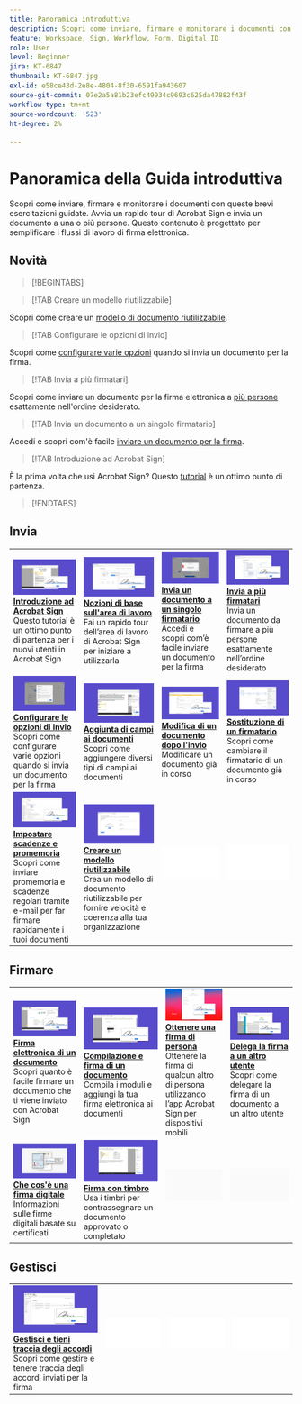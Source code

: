 ```yaml
---
title: Panoramica introduttiva
description: Scopri come inviare, firmare e monitorare i documenti con queste brevi esercitazioni guidate
feature: Workspace, Sign, Workflow, Form, Digital ID
role: User
level: Beginner
jira: KT-6847
thumbnail: KT-6847.jpg
exl-id: e58ce43d-2e8e-4804-8f30-6591fa943607
source-git-commit: 07e2a5a81b23efc49934c9693c625da47882f43f
workflow-type: tm+mt
source-wordcount: '523'
ht-degree: 2%

---
```


# Panoramica della Guida introduttiva

Scopri come inviare, firmare e monitorare i documenti con queste brevi esercitazioni guidate. Avvia un rapido tour di Acrobat Sign e invia un documento a una o più persone. Questo contenuto è progettato per semplificare i flussi di lavoro di firma elettronica.

## Novità

>[!BEGINTABS]

>[!TAB Creare un modello riutilizzabile]

Scopri come creare un [modello di documento riutilizzabile](../sign-advanced-users/create-a-template.md).

>[!TAB Configurare le opzioni di invio]

Scopri come [configurare varie opzioni](sending-options.md) quando si invia un documento per la firma.

>[!TAB Invia a più firmatari]

Scopri come inviare un documento per la firma elettronica a [più persone](send-to-multiple-recipients.md) esattamente nell&#39;ordine desiderato.

>[!TAB Invia un documento a un singolo firmatario]

Accedi e scopri com&#39;è facile [inviare un documento per la firma](send-to-single-recipient.md).

>[!TAB Introduzione ad Acrobat Sign]

È la prima volta che usi Acrobat Sign? Questo [tutorial](new-sender.md) è un ottimo punto di partenza.

>[!ENDTABS]

## Invia

<table style="table-layout:fixed">
<tr>
  <td>
    <a href="new-sender.md">
      <img alt="Guida introduttiva ad Acrobat Sign" src="../assets/gettingstartednew.png" />
    </a>
    <div>
    <a href="new-sender.md"><strong>Introduzione ad Acrobat Sign</strong></a>
    </div>
    Questo tutorial è un ottimo punto di partenza per i nuovi utenti in Acrobat Sign
    <br>
  </td>
 <td>
    <a href="quick-tour.md">
      <img alt="Nozioni di base sull’area di lavoro" src="../assets/workspace.png" />
    </a>
    <div>
    <a href="quick-tour.md"><strong>Nozioni di base sull'area di lavoro</strong></a>
    </div>
    Fai un rapido tour dell’area di lavoro di Acrobat Sign per iniziare a utilizzarla
    <br>
  </td>
  <td>
    <a href="send-to-single-recipient.md">
      <img alt="Inviare un documento a un singolo firmatario" src="../assets/send-single-recipient.png" />
    </a>
    <div>
    <a href="send-to-single-recipient.md"><strong>Invia un documento a un singolo firmatario</strong></a>
    </div>
    Accedi e scopri com’è facile inviare un documento per la firma
    <br>
  </td>
  <td>
    <a href="send-to-multiple-recipients.md">
      <img alt="Invia a più firmatari" src="../assets/send-to-multiple-recipient.png" />
    </a>
    <div>
    <a href="send-to-multiple-recipients.md"><strong>Invia a più firmatari</strong></a>
    </div>
    Invia un documento da firmare a più persone esattamente nell’ordine desiderato
    <br>
  </td>
</tr>
<tr>
  <td>
    <a href="sending-options.md">
      <img alt="Configurare le opzioni di invio" src="../assets/configure.png" />
    </a>
    <div>
    <a href="sending-options.md"><strong>Configurare le opzioni di invio</strong></a>
    </div>
    Scopri come configurare varie opzioni quando si invia un documento per la firma
    <br>
  </td>
  <td>
    <a href="adding-fields.md">
      <img alt="Aggiunta di campi ai documenti" src="../assets/adding-fields.png" />
    </a>
    <div>
    <a href="adding-fields.md"><strong>Aggiunta di campi ai documenti</strong></a>
    </div>
    Scopri come aggiungere diversi tipi di campi ai documenti
    <br>
  </td>
  <td>
    <a href="modify-in-flight.md">
      <img alt="Modifica di un documento dopo l’invio" src="../assets/modify.png" />
    </a>
    <div>
    <a href="modify-in-flight.md"><strong>Modifica di un documento dopo l'invio</strong></a>
    </div>
    Modificare un documento già in corso
    <br>
  </td>
  <td>
    <a href="replace-signer.md">
      <img alt="Sostituzione di un firmatario" src="../assets/replace.png" />
    </a>
    <div>
    <a href="replace-signer.md"><strong>Sostituzione di un firmatario</strong></a>
    </div>
    Scopri come cambiare il firmatario di un documento già in corso
     <br>
  </td>
</tr>
<tr>
  <td>
      <a href="set-deadlines-reminders.md">
        <img alt="Impostare scadenze e promemoria" src="../assets/deadlines-reminders.png" />
      </a>
      <div>
      <a href="set-deadlines-reminders.md"><strong>Impostare scadenze e promemoria</strong></a>
      </div>
      Scopri come inviare promemoria e scadenze regolari tramite e-mail per far firmare rapidamente i tuoi documenti
      <br>
    </td> 
  <td>
    <a href="../sign-advanced-users/create-a-template.md">
      <img alt="Creare un modello da riutilizzare" src="../assets/create-template.png" />
    </a>
    <div>
    <a href="../sign-advanced-users/create-a-template.md"><strong>Creare un modello riutilizzabile</strong></a>
    </div>
    Crea un modello di documento riutilizzabile per fornire velocità e coerenza alla tua organizzazione
    <br>
  </td>
    <td>
      <img alt="Spaziatore" src="../assets/Whitespacer.png" />
      <div>
      <br>
    </td>
    <td>
      <img alt="Spaziatore" src="../assets/Whitespacer.png" />
      <div>
      <br>
    </td>
</tr>
</table>

## Firmare

<table style="table-layout:fixed">
<tr>
  <td>
    <a href="electronically-sign-a-document.md">
      <img alt="Firma elettronica di un documento" src="../assets/sign-electronically.png" />
    </a>
    <div>
    <a href="electronically-sign-a-document.md"><strong>Firma elettronica di un documento</strong></a>
    </div>
    Scopri quanto è facile firmare un documento che ti viene inviato con Acrobat Sign
    <br>
  </td>
  <td>
    <a href="fill-and-sign.md">
      <img alt="Compilazione e firma di un documento" src="../assets/fill-and-sign.png" />
    </a>
    <div>
    <a href="fill-and-sign.md"><strong>Compilazione e firma di un documento</strong></a>
    </div>
    Compila i moduli e aggiungi la tua firma elettronica ai documenti
    <br>
  </td>
  <td>
    <a href="sign-in-person.md">
      <img alt="Ottenere una firma di persona" src="../assets/inperson.png" />
    </a>
    <div>
    <a href="sign-in-person.md"><strong>Ottenere una firma di persona</strong></a>
    </div>
    Ottenere la firma di qualcun altro di persona utilizzando l’app Acrobat Sign per dispositivi mobili
    <br>
  </td>
  <td>
    <a href="delegate-signing.md">
      <img alt="Delega la firma a un altro utente" src="../assets/delegate-signing.png" />
    </a>
    <div>
    <a href="delegate-signing.md"><strong>Delega la firma a un altro utente</strong></a>
    </div>
    Scopri come delegare la firma di un documento a un altro utente
    <br>
  </td>
</tr>
<tr>
  <td>
    <a href="sign-with-a-digital-signature.md">
      <img alt="Che cos’è una firma digitale" src="../assets/digital-signature.png" />
    </a>
    <div>
    <a href="sign-with-a-digital-signature.md"><strong>Che cos'è una firma digitale</strong></a>
    </div>
    Informazioni sulle firme digitali basate su certificati
    <br>
  </td>
  <td>
    <a href="sign-with-a-stamp.md">
      <img alt="Firma con timbro" src="../assets/sign-stamp.png" />
    </a>
    <div>
    <a href="sign-with-a-stamp.md"><strong>Firma con timbro</strong></a>
    </div>
    Usa i timbri per contrassegnare un documento approvato o completato
     <br>
  </td> 
 <td>
    <img alt="Spaziatore" src="../assets/Grayspacer.png" />
    <div>
    <br>
  </td>
  <td>
    <img alt="Spaziatore" src="../assets/Grayspacer.png" />
    <div>
    <br>
  </td>
</tr>  
</table>

## Gestisci

<table style="table-layout:fixed">
<tr>
  <td>
    <a href="manage-and-track.md">
      <img alt="Gestisci e tieni traccia degli accordi" src="../assets/manage-track.png" />
    </a>
    <div>
    <a href="manage-and-track.md"><strong>Gestisci e tieni traccia degli accordi</strong></a>
    </div>
    Scopri come gestire e tenere traccia degli accordi inviati per la firma
    <br>
  </td>
  <td>
    <img alt="Spaziatore" src="../assets/Whitespacer.png" />
    <div>
    <br>
  </td>
  <td>
    <img alt="Spaziatore" src="../assets/Whitespacer.png" />
    <div>
    <br>
  </td>
  <td>
    <img alt="Spaziatore" src="../assets/Whitespacer.png" />
    <div>
    <br>
  </td>
</tr>
</table>
